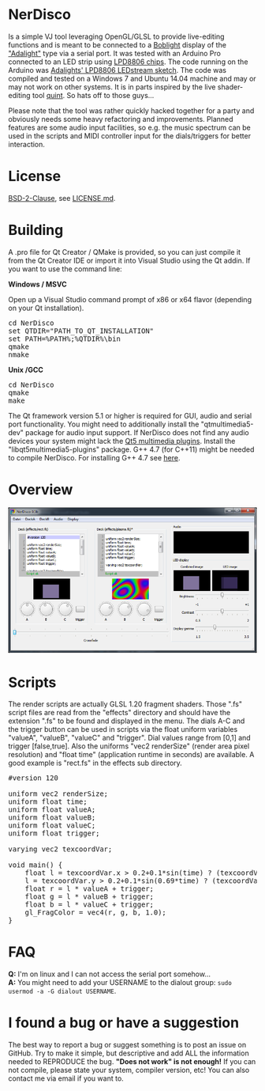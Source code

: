 NerDisco
========

Is a simple VJ tool leveraging OpenGL/GLSL to provide live-editing functions and is meant to be connected to a [Boblight](https://code.google.com/p/boblight/) display of the ["Adalight"](http://www.adafruit.com/product/461) type via a serial port. It was tested with an Arduino Pro connected to an LED strip using [LPD8806 chips](http://www.adafruit.com/product/306). The code running on the Arduino was [Adalights' LPD8806 LEDstream sketch](https://github.com/adafruit/Adalight/blob/master/Arduino/LEDstream_LPD8806/LEDstream_LPD8806.pde). The code was compiled and tested on a Windows 7 and Ubuntu 14.04 machine and may or may not work on other systems.
It is in parts inspired by the live shader-editing tool [quint](https://gitorious.org/quint). So hats off to those guys...

Please note that the tool was rather quickly hacked together for a party and obviously needs some heavy refactoring and improvements. Planned features are some audio input facilities, so e.g. the music spectrum can be used in the scripts and MIDI controller input for the dials/triggers for better interaction.

License
========

[BSD-2-Clause](http://opensource.org/licenses/BSD-2-Clause), see [LICENSE.md](LICENSE.md).

Building
========
A .pro file for Qt Creator / QMake is provided, so you can just compile it from the Qt Creator IDE or import it into Visual Studio using the Qt addin. If you want to use the command line:

**Windows / MSVC**

Open up a Visual Studio command prompt of x86 or x64 flavor (depending on your Qt installation).
<pre>
cd NerDisco
set QTDIR="PATH_TO_QT_INSTALLATION"
set PATH=%PATH%;%QTDIR%\bin
qmake
nmake
</pre>

**Unix /GCC**
<pre>
cd NerDisco
qmake
make
</pre>

The Qt framework version 5.1 or higher is required for GUI, audio and serial port functionality. You might need to additionally install the "qtmultimedia5-dev" package for audio input support.
If NerDisco does not find any audio devices your system might lack the [Qt5 multimedia plugins](http://stackoverflow.com/questions/21939759/qaudiodeviceinfo-finds-no-default-audio-device-on-ubuntu). Install the "libqt5multimedia5-plugins" package.
G++ 4.7 (for C++11) might be needed to compile NerDisco. For installing G++ 4.7 see [here](http://lektiondestages.blogspot.de/2013/05/installing-and-switching-gccg-versions.html).

Overview
========
![GUI overview](NerDisco_gui.png?raw=true)

Scripts
========

The render scripts are actually GLSL 1.20 fragment shaders. Those ".fs" script files are read from the "effects" directory and should have the extension ".fs" to be found and displayed in the menu.
The dials A-C and the trigger button can be used in scripts via the float uniform variables "valueA", "valueB", "valueC" and "trigger". Dial values range from [0,1] and trigger [false,true].
Also the uniforms "vec2 renderSize" (render area pixel resolution) and "float time" (application runtime in seconds) are available. A good example is "rect.fs" in the effects sub directory.
<pre>
#version 120

uniform vec2 renderSize;
uniform float time;
uniform float valueA;
uniform float valueB;
uniform float valueC;
uniform float trigger;

varying vec2 texcoordVar;

void main() {
	float l = texcoordVar.x > 0.2+0.1*sin(time) ? (texcoordVar.x < 0.8+0.2*sin(0.88*time+1) ? 1 : 0) : 0;
	l = texcoordVar.y > 0.2+0.1*sin(0.69*time) ? (texcoordVar.y < 0.8+0.2*sin(0.45*time) ? l : 0) : 0;
	float r = l * valueA + trigger;
	float g = l * valueB + trigger;
	float b = l * valueC + trigger;
	gl_FragColor = vec4(r, g, b, 1.0);
}
</pre>

FAQ
========
**Q:** I'm on linux and I can not access the serial port somehow...  
**A:** You might need to add your USERNAME to the dialout group: ```sudo usermod -a -G dialout USERNAME```.  

I found a bug or have a suggestion
========

The best way to report a bug or suggest something is to post an issue on GitHub. Try to make it simple, but descriptive and add ALL the information needed to REPRODUCE the bug. **"Does not work" is not enough!** If you can not compile, please state your system, compiler version, etc! You can also contact me via email if you want to.
